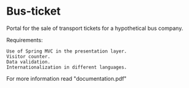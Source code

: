 # Bus-ticket
Portal for the sale of transport tickets for a hypothetical bus company.

Requirements:

    Use of Spring MVC in the presentation layer.
    Visitor counter.
    Data validation.
    Internationalization in different languages.

For more information read "documentation.pdf"
